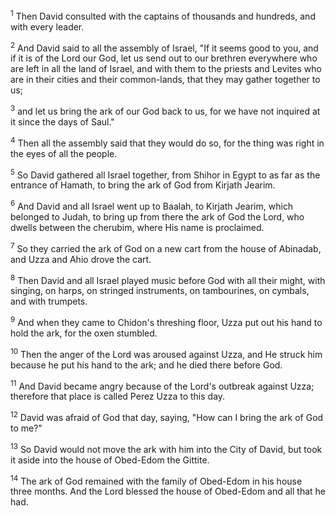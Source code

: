 <sup>1</sup> 
Then David consulted with the captains of thousands and hundreds, and with every leader. 

<sup>2</sup> 
And David said to all the assembly of Israel, "If it seems good to you, and if it is of the Lord our God, let us send out to our brethren everywhere who are left in all the land of Israel, and with them to the priests and Levites who are in their cities and their common-lands, that they may gather together to us; 

<sup>3</sup> 
and let us bring the ark of our God back to us, for we have not inquired at it since the days of Saul." 

<sup>4</sup> 
Then all the assembly said that they would do so, for the thing was right in the eyes of all the people. 

<sup>5</sup> 
So David gathered all Israel together, from Shihor in Egypt to as far as the entrance of Hamath, to bring the ark of God from Kirjath Jearim. 

<sup>6</sup> 
And David and all Israel went up to Baalah, to Kirjath Jearim, which belonged to Judah, to bring up from there the ark of God the Lord, who dwells between the cherubim, where His name is proclaimed. 

<sup>7</sup> 
So they carried the ark of God on a new cart from the house of Abinadab, and Uzza and Ahio drove the cart. 

<sup>8</sup> 
Then David and all Israel played music before God with all their might, with singing, on harps, on stringed instruments, on tambourines, on cymbals, and with trumpets. 

<sup>9</sup> 
And when they came to Chidon's threshing floor, Uzza put out his hand to hold the ark, for the oxen stumbled. 

<sup>10</sup> 
Then the anger of the Lord was aroused against Uzza, and He struck him because he put his hand to the ark; and he died there before God. 

<sup>11</sup> 
And David became angry because of the Lord's outbreak against Uzza; therefore that place is called Perez Uzza to this day. 

<sup>12</sup> 
David was afraid of God that day, saying, "How can I bring the ark of God to me?" 

<sup>13</sup> 
So David would not move the ark with him into the City of David, but took it aside into the house of Obed-Edom the Gittite. 

<sup>14</sup> 
The ark of God remained with the family of Obed-Edom in his house three months. And the Lord blessed the house of Obed-Edom and all that he had.